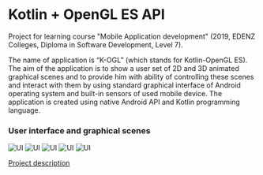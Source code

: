 # Kotlin + OpenGL ES API

Project for learning course "Mobile Application development" (2019, EDENZ Colleges, Diploma in Software Development, Level 7).

The name of application is “K-OGL” (which stands for Kotlin-OpenGL ES). The aim of the application is to show a user set of 2D and 3D animated graphical scenes and to provide him with ability of controlling these scenes and interact with them by using standard graphical interface of Android operating system and built-in sensors of used mobile device. The application is created using native Android API and Kotlin programming language.

### User interface and graphical scenes

![UI](https://github.com/PavelSobolev/KotOGL/blob/master/uiimg/01.jpeg) ![UI](https://github.com/PavelSobolev/KotOGL/blob/master/uiimg/02.jpeg) ![UI](https://github.com/PavelSobolev/KotOGL/blob/master/uiimg/01.jpeg) ![UI](https://github.com/PavelSobolev/KotOGL/blob/master/uiimg/03.jpeg) ![UI](https://github.com/PavelSobolev/KotOGL/blob/master/uiimg/04.jpeg)

[Project description](https://github.com/PavelSobolev/KotOGL/blob/master/720MADReport(OpenGLAndroid).pdf)

